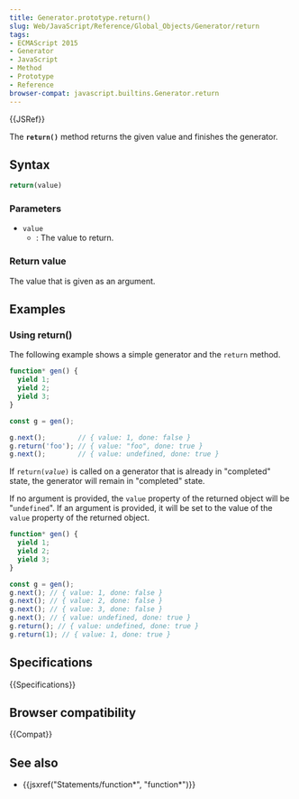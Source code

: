```yaml
---
title: Generator.prototype.return()
slug: Web/JavaScript/Reference/Global_Objects/Generator/return
tags:
- ECMAScript 2015
- Generator
- JavaScript
- Method
- Prototype
- Reference
browser-compat: javascript.builtins.Generator.return
---
```

{{JSRef}}

The **`return()`** method returns the given value and finishes the generator.

## Syntax

```js
return(value)
```

### Parameters

*   `value`
    *   : The value to return.

### Return value

The value that is given as an argument.

## Examples

### Using return()

The following example shows a simple generator and the `return` method.

```js
function* gen() {
  yield 1;
  yield 2;
  yield 3;
}

const g = gen();

g.next();        // { value: 1, done: false }
g.return('foo'); // { value: "foo", done: true }
g.next();        // { value: undefined, done: true }
```

If <code>return(<var>value</var>)</code> is called on a generator that is
already in "completed" state, the generator will remain in "completed" state.

If no argument is provided, the `value` property of the returned object will be
"`undefined`". If an argument is provided, it will be set to the value of the
`value` property of the returned object.

```js
function* gen() {
  yield 1;
  yield 2;
  yield 3;
}

const g = gen();
g.next(); // { value: 1, done: false }
g.next(); // { value: 2, done: false }
g.next(); // { value: 3, done: false }
g.next(); // { value: undefined, done: true }
g.return(); // { value: undefined, done: true }
g.return(1); // { value: 1, done: true }
```

## Specifications

{{Specifications}}

## Browser compatibility

{{Compat}}

## See also

*   {{jsxref("Statements/function*", "function*")}}
